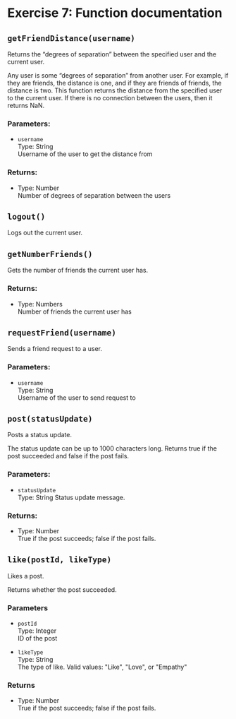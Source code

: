 # Exercise 7: Function documentation

## `getFriendDistance(username)`
Returns the “degrees of separation” between the specified user and the current user.

Any user is some “degrees of separation” from another user. For example, if they are friends, the distance is one, and if they are friends of friends, the distance is two. This function returns the distance from the specified user to the current user. If there is no connection between the users, then it returns NaN.

### Parameters:
* `username`  
    Type: String  
    Username of the user to get the distance from

### Returns:
* Type: Number  
Number of degrees of separation between the users

## `logout()`
Logs out the current user.

## `getNumberFriends()`
Gets the number of friends the current user has.

### Returns:
* Type: Numbers  
Number of friends the current user has

## `requestFriend(username)`
Sends a friend request to a user.

### Parameters:
* `username`  
Type: String  
Username of the user to send request to

## `post(statusUpdate)`
Posts a status update.

The status update can be up to 1000 characters long. Returns true if the post succeeded and false if the post fails. 

### Parameters:
* `statusUpdate`  
Type: String
Status update message.

### Returns:
* Type: Number  
True if the post succeeds; false if the post fails.

## `like(postId, likeType)`
Likes a post.

Returns whether the post succeeded.

### Parameters
* `postId`  
Type: Integer  
ID of the post

* `likeType`  
Type: String  
The type of like. Valid values: "Like", "Love", or "Empathy"

### Returns
* Type: Number  
True if the post succeeds; false if the post fails.
